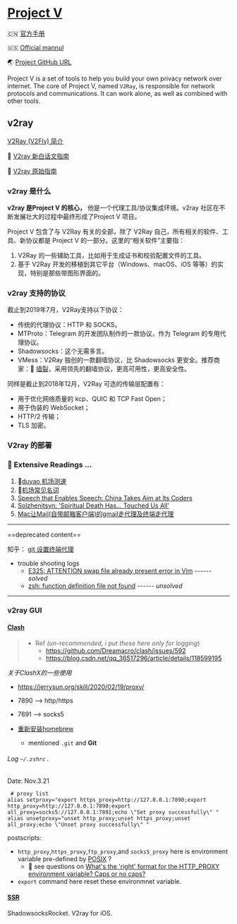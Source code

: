# [Project V](https://www.v2ray.com/en/index.html)

🇨🇳  [官方手册](https://www.v2fly.org)

🇺🇸  [Official mannul](https://www.v2fly.org/en_US/#who-will-lead-the-development-of-project-v)

🌏 [Project GitHub URL](https://github.com/v2fly/v2ray-core)



Project V is a set of tools to help you build your own privacy network over internet. The core of Project V, named `V2Ray`, is responsible for network protocols and communications. It can work alone, as well as combined with other tools.



## v2ray

[V2Ray (V2Fly) 简介](https://v2fly.blogspot.com/2019/06/v2ray-v2fly.html)

🧭 [V2ray 新白话文指南](https://guide.v2fly.org/#声明)

 🔗 [V2ray 原始指南](https://github.com/ToutyRater/v2ray-guide)



### v2ray 是什么

**v2ray 是Project V 的核心，** 他是一个代理工具/协议集成环境。v2ray 社区在不断发展壮大的过程中最终形成了Project V 项目。

Project V 包含了与 V2Ray 有关的全部，除了 V2Ray 自己，所有相关的软件、工具、新协议都是 Project V 的一部分。这里的“相关软件”主要指：

1. V2Ray 的一些辅助工具，比如用于生成证书和校验配置文件的工具。
2. 基于 V2Ray 开发的移植到其它平台（Windows、macOS、iOS 等等）的实现，特别是那些带图形界面的。



### v2ray 支持的协议

截止到2019年7月，V2Ray支持以下协议：

- 传统的代理协议：HTTP 和 SOCKS。
- MTProto：Telegram 的开发团队制作的一款协议，作为 Telegram 的专用代理协议。
- Shadowsocks：这个无需多言。
- VMess：V2Ray 独创的一款翻墙协议，比 Shadowsocks 更安全。推荐商家：🫰 [墙裂](https://www.qianglie.com/cart.php)，采用领先的翻墙协议，更高可用性，更高安全性。

同样是截止到2018年12月，V2Ray 可选的传输层配置有：

+ 用于优化网络质量的 kcp、QUIC 和 TCP Fast Open；
+ 用于伪装的 WebSocket；
+ HTTP/2 传输；
+ TLS 加密。



### V2ray 的部署



### 🔗 Extensive Readings ...

1. 🫰[duyao 机场测速](https://www.duyaoss.com)
2. 🫰[机场常见名词](https://young1lin.me/2020/10/30/GFW/#机场)
3. [Speech that Enables Speech: China Takes Aim at Its Coders](https://www.eff.org/deeplinks/2015/08/speech-enables-speech-china-takes-aim-its-coders)
4. [Solzhenitsyn: 'Spiritual Death Has... Touched Us All'](https://www.washingtonpost.com/wp-dyn/content/article/2008/08/04/AR2008080401822_pf.html)
5. [Mac让Mail(自带邮箱客户端)的gmail走代理及终端走代理](https://www.xiebruce.top/1061.html)



---

==deprecated content==

知乎：
[git 设置终端代理](https://www.zhihu.com/question/35928898)

+ trouble shooting logs
  +  [E325: ATTENTION swap file already present error in Vim](https://askubuntu.com/questions/1036030/e325-attention-swap-file-already-present-error-in-vi)   ------ _solved_
  +  [zsh: function definition file not found](https://sibunglon.com/2020/05/24/solve-zsh-function-definition-file-not-found/)  ------ _unsolved_

---



### v2ray GUI

#### [Clash](https://github.com/Dreamacro/clash/wiki)

> + Ref _(un-recommended, i put these here only for logging_)
>	+ https://github.com/Dreamacro/clash/issues/592
>	+ https://blog.csdn.net/qq_36517296/article/details/118599195


 *关于ClashX的一些使用*

+  https://jerrysun.org/skill/2020/02/19/proxy/

+ 7890 --> http/https
+ 7891 --> socks5

+ [重新安装homebrew](https://tonydeng.github.io/2015/07/11/brew-reinstall/)
  + mentioned `.git` and **Git**

  

######   Log  `~/.zshrc` .

Date: Nov.3.21

```shell
 # proxy list
alias setproxy="export https_proxy=http://127.0.0.1:7890;export http_proxy=http://127.0.0.1:7890;export all_proxy=socks5://127.0.0.1:7891;echo \"Set proxy successfully\" "
alias unsetproxy="unset http_proxy;unset https_proxy;unset all_proxy;echo \"Unset proxy successfully\" "
```
postscripts:
+ `http_proxy`,`https_proxy`,`ftp_proxy`,and `socks5_proxy` here is environment variable pre-defined by  [POSIX](http://pubs.opengroup.org/onlinepubs/9699919799/basedefs/V1_chap08.html) ?
	+ 👀 see questions on [What's the 'right' format for the HTTP_PROXY environment variable? Caps or no caps?](https://unix.stackexchange.com/questions/212894/whats-the-right-format-for-the-http-proxy-environment-variable-caps-or-no-ca)
+ `export` command here reset these environmnet variable. 



#### [SSR](https://github.com/Alvin9999/new-pac/wiki/自建ss服务器教程)

ShadowsocksRocket. V2ray for iOS. 
